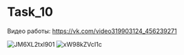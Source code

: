 # Task_10
Видео работы: https://vk.com/video319903124_456239271

![JM6XL2txl901](https://user-images.githubusercontent.com/90568044/147394317-da55cd26-630c-4d76-ad0d-8d637b560857.jpg)
![xW98kZVcI1c](https://user-images.githubusercontent.com/90568044/147394319-cf680fb6-1ee2-4dfe-9f54-d8955675a23c.jpg)

